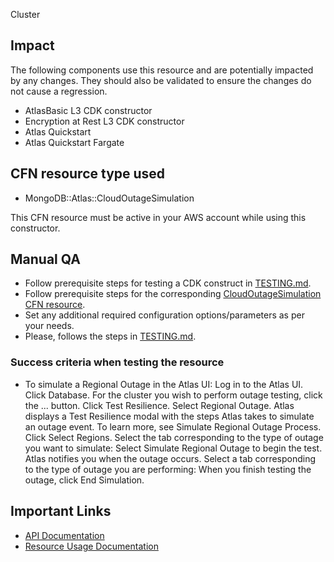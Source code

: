 Cluster 

## Impact 
The following components use this resource and are potentially impacted by any changes. They should also be validated to ensure the changes do not cause a regression.

- AtlasBasic L3 CDK constructor
- Encryption at Rest L3 CDK constructor
- Atlas Quickstart
- Atlas Quickstart Fargate

## CFN resource type used
- MongoDB::Atlas::CloudOutageSimulation

This CFN resource must be active in your AWS account while using this constructor.


## Manual QA
- Follow prerequisite steps for testing a CDK construct in [TESTING.md](../../../TESTING.md).
- Follow prerequisite steps for the corresponding [CloudOutageSimulation CFN resource](https://github.com/mongodb/mongodbatlas-cloudformation-resources/blob/Feature/intmdb-1007-cloud-outage/cfn-resources/cloud-outage-simulation/README.md).
- Set any additional required configuration options/parameters as per your needs.
- Please, follows the steps in [TESTING.md](../../../TESTING.md).


### Success criteria when testing the resource
- To simulate a Regional Outage in the Atlas UI:
        Log in to the Atlas UI.
        Click Database.
        For the cluster you wish to perform outage testing, click the ... button.
        Click Test Resilience.
        Select Regional Outage. Atlas displays a Test Resilience modal with the steps Atlas takes to simulate an outage event. To learn more, see 
        Simulate Regional Outage Process.
        Click Select Regions.
        Select the tab corresponding to the type of outage you want to simulate:
        Select Simulate Regional Outage to begin the test. Atlas notifies you when the outage occurs.
        Select a tab corresponding to the type of outage you are performing:
        When you finish testing the outage, click End Simulation.

## Important Links
- [API Documentation](https://docs-atlas-staging.mongodb.com/cloud-docs/docsworker-xlarge/openapi-docs-test/reference/api-resources-spec/#operation/startOutageSimulation)
- [Resource Usage Documentation](https://www.mongodb.com/docs/atlas/cloud-providers-regions/)